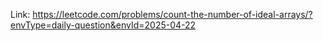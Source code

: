 Link: https://leetcode.com/problems/count-the-number-of-ideal-arrays/?envType=daily-question&envId=2025-04-22